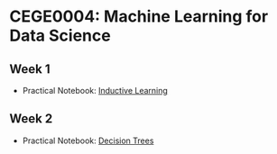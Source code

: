 # CEGE0004: Machine Learning for Data Science

## Week 1

- Practical Notebook: [Inductive Learning](https://github.com/aldolipani/CEGE0004/blob/master/1%20-%20Week/inductive_learning.ipynb)

## Week 2

- Practical Notebook: [Decision Trees](https://github.com/aldolipani/CEGE0004/blob/master/2%20-%20Week/decision_trees.ipynb)